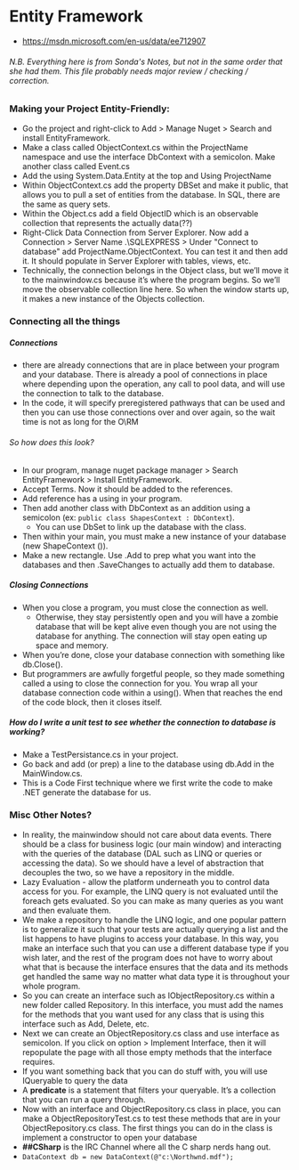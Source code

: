 # Entity Framework

* https://msdn.microsoft.com/en-us/data/ee712907

###### N.B. Everything here is from Sonda's Notes, but not in the same order that she had them.  This file probably needs major review / checking / correction.

### Making your Project Entity-Friendly:
* Go the project and right-click to Add > Manage Nuget > Search and install EntityFramework.
* Make a class called ObjectContext.cs within the ProjectName namespace and use the interface DbContext with a semicolon. Make another class called Event.cs
* Add the using System.Data.Entity at the top and Using ProjectName
* Within ObjectContext.cs add the property DBSet and make it public, that allows you to pull a set of entities from the database. In SQL, there are the same as query sets.
* Within the Object.cs add a field ObjectID which is an observable collection that represents the actually data(??)
* Right-Click Data Connection from Server Explorer. Now add a Connection > Server Name .\SQLEXPRESS > Under "Connect to database" add ProjectName.ObjectContext. You can test it and then add it. It should populate in Server Explorer with tables, views, etc.
* Technically, the connection belongs in the Object class, but we’ll move it to the mainwindow.cs because it’s where the program begins. So we’ll move the observable collection line here. So when the window starts up, it makes a new instance of the Objects collection.

### Connecting all the things
##### Connections
* there are already connections that are in place between your program and your database. There is already a pool of connections in place where depending upon the operation, any call to pool data, and will use the connection to talk to the database.
* In the code, it will specify preregistered pathways that can be used and then you can use those connections over and over again, so the wait time is not as long for the O\RM

###### So how does this look?
* In our program, manage nuget package manager > Search EntityFramework > Install EntityFramework.
* Accept Terms. Now it should be added to the references.
* Add reference has a using in your program.
* Then add another class with DbContext as an addition using a semicolon (ex: `public class ShapesContext : DbContext`).
  * You can use DbSet to link up the database with the class.
* Then within your main, you must make a new instance of your database (new ShapeContext ()).
* Make a new rectangle. Use .Add to prep what you want into the databases and then .SaveChanges to actually add them to database.

##### Closing Connections
* When you close a program, you must close the connection as well.
  * Otherwise, they stay persistently open and you will have a zombie database that will be kept alive even though you are not using the database for anything. The connection will stay open eating up space and memory.
* When you’re done, close your database connection with something like db.Close().
* But programmers are awfully forgetful people, so they made something called a using to close the connection for you. You wrap all your database connection code within a using(). When that reaches the end of the code block, then it closes itself.

##### How do I write a unit test to see whether the connection to database is working?
* Make a TestPersistance.cs in your project.
* Go back and add (or prep) a line to the database using db.Add in the MainWindow.cs.
* This is a Code First technique where we first write the code to make .NET generate the database for us.

### Misc Other Notes?
* In reality, the mainwindow should not care about data events. There should be a class for business logic (our main window) and interacting with the queries of the database (DAL such as LINQ or queries or accessing the data). So we should have a level of abstraction that decouples the two, so we have a repository in the middle.
* Lazy Evaluation - allow the platform underneath you to control data access for you. For example, the LINQ query is not evaluated until the foreach gets evaluated. So you can make as many queries as you want and then evaluate them.
* We make a repository to handle the LINQ logic, and one popular pattern is to generalize it such that your tests are actually querying a list and the list happens to have plugins to access your database. In this way, you make an interface such that you can use a different database type if you wish later, and the rest of the program does not have to worry about what that is because the interface ensures that the data and its methods get handled the same way no matter what data type it is throughout your whole program.
* So you can create an interface such as IObjectRepository.cs within a new folder called Repository. In this interface, you must add the names for the methods that you want used for any class that is using this interface such as Add, Delete, etc.
* Next we can create an ObjectRepository.cs class and use interface as semicolon. If you click on option > Implement Interface, then it will repopulate the page with all those empty methods that the interface requires.
* If you want something back that you can do stuff with, you will use IQueryable to query the data
* A **predicate** is a statement that filters your queryable. It’s a collection that you can run a query through.
* Now with an interface and ObjectRepository.cs class in place, you can make a ObjectRepositoryTest.cs to test these methods that are in your ObjectRepository.cs class. The first things you can do in the class is implement a constructor to open your database
* **##CSharp** is the IRC Channel where all the C sharp nerds hang out.
* `DataContext db = new DataContext(@"c:\Northwnd.mdf");`
